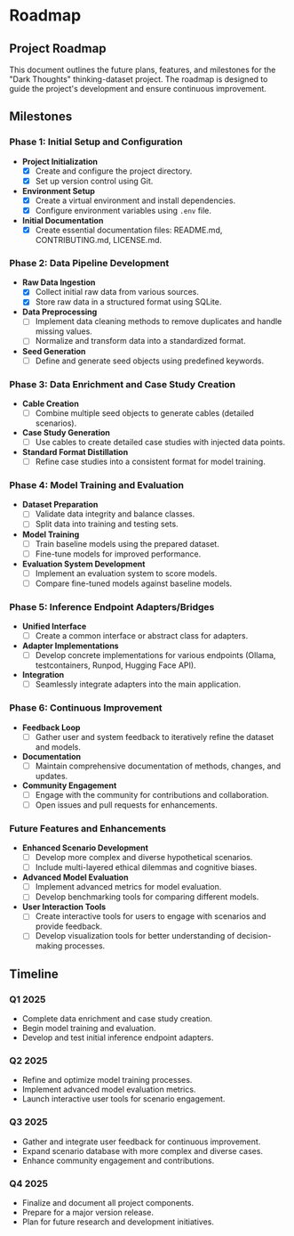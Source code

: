 # Roadmap

## Project Roadmap

This document outlines the future plans, features, and milestones for the "Dark Thoughts" thinking-dataset project. The roadmap is designed to guide the project's development and ensure continuous improvement.

## Milestones

### Phase 1: Initial Setup and Configuration
- **Project Initialization**
  - [x] Create and configure the project directory.
  - [x] Set up version control using Git.
- **Environment Setup**
  - [x] Create a virtual environment and install dependencies.
  - [x] Configure environment variables using `.env` file.
- **Initial Documentation**
  - [x] Create essential documentation files: README.md, CONTRIBUTING.md, LICENSE.md.

### Phase 2: Data Pipeline Development
- **Raw Data Ingestion**
  - [x] Collect initial raw data from various sources.
  - [x] Store raw data in a structured format using SQLite.
- **Data Preprocessing**
  - [ ] Implement data cleaning methods to remove duplicates and handle missing values.
  - [ ] Normalize and transform data into a standardized format.
- **Seed Generation**
  - [ ] Define and generate seed objects using predefined keywords.

### Phase 3: Data Enrichment and Case Study Creation
- **Cable Creation**
  - [ ] Combine multiple seed objects to generate cables (detailed scenarios).
- **Case Study Generation**
  - [ ] Use cables to create detailed case studies with injected data points.
- **Standard Format Distillation**
  - [ ] Refine case studies into a consistent format for model training.

### Phase 4: Model Training and Evaluation
- **Dataset Preparation**
  - [ ] Validate data integrity and balance classes.
  - [ ] Split data into training and testing sets.
- **Model Training**
  - [ ] Train baseline models using the prepared dataset.
  - [ ] Fine-tune models for improved performance.
- **Evaluation System Development**
  - [ ] Implement an evaluation system to score models.
  - [ ] Compare fine-tuned models against baseline models.

### Phase 5: Inference Endpoint Adapters/Bridges
- **Unified Interface**
  - [ ] Create a common interface or abstract class for adapters.
- **Adapter Implementations**
  - [ ] Develop concrete implementations for various endpoints (Ollama, testcontainers, Runpod, Hugging Face API).
- **Integration**
  - [ ] Seamlessly integrate adapters into the main application.

### Phase 6: Continuous Improvement
- **Feedback Loop**
  - [ ] Gather user and system feedback to iteratively refine the dataset and models.
- **Documentation**
  - [ ] Maintain comprehensive documentation of methods, changes, and updates.
- **Community Engagement**
  - [ ] Engage with the community for contributions and collaboration.
  - [ ] Open issues and pull requests for enhancements.

### Future Features and Enhancements
- **Enhanced Scenario Development**
  - [ ] Develop more complex and diverse hypothetical scenarios.
  - [ ] Include multi-layered ethical dilemmas and cognitive biases.
- **Advanced Model Evaluation**
  - [ ] Implement advanced metrics for model evaluation.
  - [ ] Develop benchmarking tools for comparing different models.
- **User Interaction Tools**
  - [ ] Create interactive tools for users to engage with scenarios and provide feedback.
  - [ ] Develop visualization tools for better understanding of decision-making processes.

## Timeline

### Q1 2025
- Complete data enrichment and case study creation.
- Begin model training and evaluation.
- Develop and test initial inference endpoint adapters.

### Q2 2025
- Refine and optimize model training processes.
- Implement advanced model evaluation metrics.
- Launch interactive user tools for scenario engagement.

### Q3 2025
- Gather and integrate user feedback for continuous improvement.
- Expand scenario database with more complex and diverse cases.
- Enhance community engagement and contributions.

### Q4 2025
- Finalize and document all project components.
- Prepare for a major version release.
- Plan for future research and development initiatives.
